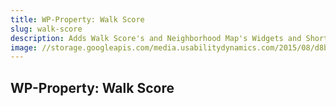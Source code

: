 ```yaml
--- 
title: WP-Property: Walk Score
slug: walk-score
description: Adds Walk Score's and Neighborhood Map's Widgets and Shortcodes to your Site powered by WP-Property plugin. And allows to sort and search your listings by Walk Score.
image: //storage.googleapis.com/media.usabilitydynamics.com/2015/08/d8b0c27d-icon-300x300.png
---
```


## WP-Property: Walk Score
